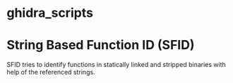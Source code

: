 # ghidra_scripts

# String Based Function ID (SFID)

SFID tries to identify functions in statically linked and stripped binaries with help of the referenced strings.
